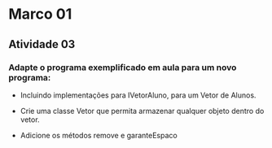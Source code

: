# Marco 01
## Atividade 03

### Adapte o programa exemplificado em aula para um novo programa:

- Incluindo implementações para IVetorAluno, para um Vetor de Alunos.

- Crie uma classe Vetor que permita armazenar qualquer objeto dentro do vetor.

- Adicione os métodos remove e garanteEspaco